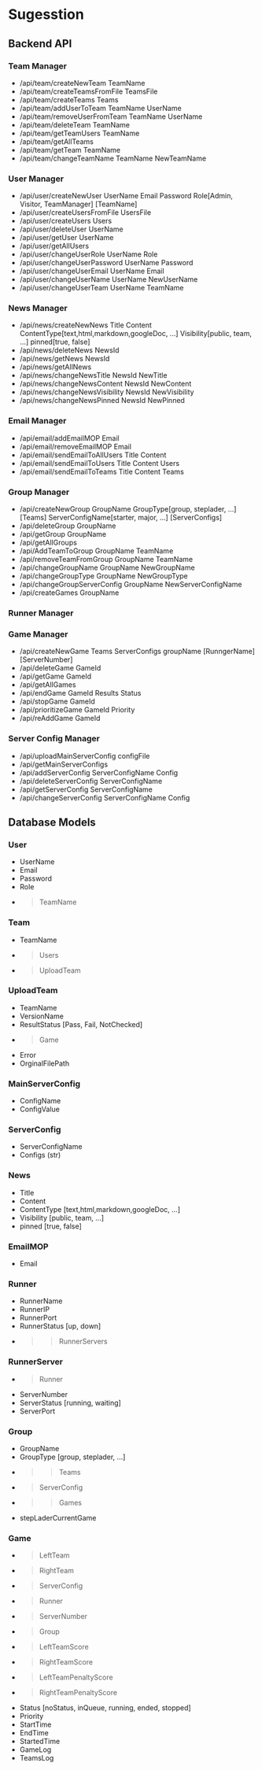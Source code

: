 # Sugesstion

## Backend API

### Team Manager

- /api/team/createNewTeam TeamName
- /api/team/createTeamsFromFile TeamsFile
- /api/team/createTeams Teams
- /api/team/addUserToTeam TeamName UserName
- /api/team/removeUserFromTeam TeamName UserName
- /api/team/deleteTeam TeamName
- /api/team/getTeamUsers TeamName
- /api/team/getAllTeams
- /api/team/getTeam TeamName
- /api/team/changeTeamName TeamName NewTeamName

### User Manager

- /api/user/createNewUser UserName Email Password Role[Admin, Visitor, TeamManager] [TeamName]
- /api/user/createUsersFromFile UsersFile
- /api/user/createUsers Users
- /api/user/deleteUser UserName
- /api/user/getUser UserName
- /api/user/getAllUsers
- /api/user/changeUserRole UserName Role
- /api/user/changeUserPassword UserName Password
- /api/user/changeUserEmail UserName Email
- /api/user/changeUserName UserName NewUserName
- /api/user/changeUserTeam UserName TeamName

### News Manager

- /api/news/createNewNews Title Content ContentType[text,html,markdown,googleDoc, ...] Visibility[public, team, ...] pinned[true, false]
- /api/news/deleteNews NewsId
- /api/news/getNews NewsId
- /api/news/getAllNews
- /api/news/changeNewsTitle NewsId NewTitle
- /api/news/changeNewsContent NewsId NewContent
- /api/news/changeNewsVisibility NewsId NewVisibility
- /api/news/changeNewsPinned NewsId NewPinned

### Email Manager

- /api/email/addEmailMOP Email
- /api/email/removeEmailMOP Email
- /api/email/sendEmailToAllUsers Title Content
- /api/email/sendEmailToUsers Title Content Users
- /api/email/sendEmailToTeams Title Content Teams

### Group Manager

- /api/createNewGroup GroupName GroupType[group, steplader, ...] [Teams] ServerConfigName[starter, major, ...] [ServerConfigs]
- /api/deleteGroup GroupName
- /api/getGroup GroupName
- /api/getAllGroups
- /api/AddTeamToGroup GroupName TeamName
- /api/removeTeamFromGroup GroupName TeamName
- /api/changeGroupName GroupName NewGroupName
- /api/changeGroupType GroupName NewGroupType
- /api/changeGroupServerConfig GroupName NewServerConfigName
- /api/createGames GroupName

### Runner Manager

### Game Manager

- /api/createNewGame Teams ServerConfigs groupName [RunngerName] [ServerNumber]
- /api/deleteGame GameId
- /api/getGame GameId
- /api/getAllGames
- /api/endGame GameId Results Status
- /api/stopGame GameId
- /api/prioritizeGame GameId Priority
- /api/reAddGame GameId

### Server Config Manager

- /api/uploadMainServerConfig configFile
- /api/getMainServerConfigs
- /api/addServerConfig ServerConfigName Config
- /api/deleteServerConfig ServerConfigName
- /api/getServerConfig ServerConfigName
- /api/changeServerConfig ServerConfigName Config

## Database Models

### User

- UserName
- Email
- Password
- Role
- > TeamName

### Team

- TeamName
- > Users
- > UploadTeam

### UploadTeam

- TeamName
- VersionName
- ResultStatus [Pass, Fail, NotChecked]
- > Game
- Error
- OrginalFilePath

### MainServerConfig

- ConfigName
- ConfigValue

### ServerConfig

- ServerConfigName
- Configs (str)

### News

- Title
- Content
- ContentType [text,html,markdown,googleDoc, ...]
- Visibility [public, team, ...]
- pinned [true, false]

### EmailMOP

- Email

### Runner

- RunnerName
- RunnerIP
- RunnerPort
- RunnerStatus [up, down]
- >> RunnerServers

### RunnerServer

- > Runner
- ServerNumber
- ServerStatus [running, waiting]
- ServerPort

### Group

- GroupName
- GroupType [group, steplader, ...]
- >> Teams
- > ServerConfig
- >> Games
- stepLaderCurrentGame

### Game

- > LeftTeam
- > RightTeam
- > ServerConfig
- > Runner
- > ServerNumber
- > Group
- > LeftTeamScore
- > RightTeamScore
- > LeftTeamPenaltyScore
- > RightTeamPenaltyScore
- Status [noStatus, inQueue, running, ended, stopped]
- Priority
- StartTime
- EndTime
- StartedTime
- GameLog
- TeamsLog
